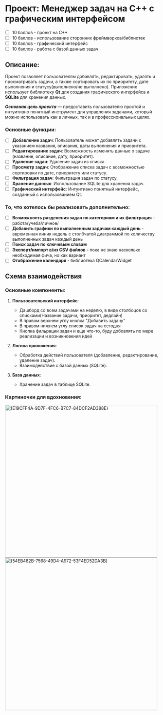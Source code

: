 # Проект: Менеджер задач на C++ с графическим интерфейсом

- [ ] 10 баллов - проект на C++
- [ ] 10 баллов - использование сторонних фреймворков/библиотек
- [ ] 10 баллов - графический интерфейс
- [ ] 10 баллов - работа с базой данных задач

## Описание:
Проект позволяет пользователям добавлять, редактировать, удалять и просматривать задачи, а также сортировать их по приоритету, дате выполнения и статусу(выполнено/не выполнено). Приложение использует библиотеку **Qt** для создания графического интерфейса и **SQLite** для хранения данных.

***Основная цель проекта*** — предоставить пользователю простой и интуитивно понятный инструмент для управления задачами, который можно использовать как в личных, так и в профессиональных целях.

### Основные функции:
- [ ] **Добавление задач**: Пользователь может добавлять задачи с указанием названия, описания, даты выполнения и приоритета.
- [ ] **Редактирование задач**: Возможность изменять данные о задаче (название, описание, дату, приоритет).
- [ ] **Удаление задач**: Удаление задач из списка.
- [ ] **Просмотр задач**: Отображение списка задач с возможностью сортировки по дате, приоритету или статусу.
- [ ] **Фильтрация задач**: Фильтрация задач по статусу.
- [ ] **Хранение данных**: Использование SQLite для хранения задач.
- [ ] **Графический интерфейс**: Интуитивно понятный интерфейс, созданный с использованием Qt.

### То, что хотелось бы реализовать дополнительно:
- [ ] **Возможность разделения задач по категориям и их фильтрация** - работа/учеба/личное/
- [ ] **Добавить графики по выполненным задачам каждый день** - ввременная линия недель с столбчатой диаграммой по количеству выполненных задач каждый день
- [ ] **Поиск задач по ключевым словам**
- [ ] **Экспорт/импорт в/из CSV файлов** - пока не знаю насколько необходимая фича, но как вариант
- [ ] **Отображение календаря** - библиотека QCalendarWidget

## Схема взаимодействия

### Основные компоненты:
1. **Пользовательский интерфейс**:
   - Дашборд со всем задачами на неделю, в виде столбоцов со списками(Название задачи, приоритет, дедлайн)
   - В правом верхнем углу кнопка "Добавить задачу"
   - В правом нижнем углу список задач на сегодня
   - Кнопка фильрации задач
     и еще что-то, буду добовлять по мере реализации и возникновения идей

3. **Логика приложения**:
   - Обработка действий пользователя (добавление, редактирование, удаление задач).
   - Взаимодействие с базой данных (SQLite).

4. **База данных**:
   - Хранение задач в таблице SQLite.
  
### Картиночки для вдохновения:
<img width="500" alt="{E19CFF4A-9D7F-4FC6-B7C7-84DCF2AD388E}" src="https://github.com/user-attachments/assets/55f0ce0a-e3ff-4b55-9220-1c8d3ac39d69" />
<img width="500" alt="{54EB482B-7568-49D4-A972-53F4ED52DA3B}" src="https://github.com/user-attachments/assets/2bab0d8a-c0f7-4b45-81c1-699359eba8fd" />


